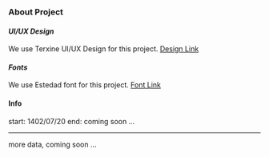 ### About Project

#### *UI/UX Design*

We use Terxine UI/UX Design for this
project. [Design Link](https://www.figma.com/file/9PZFhesaQ1kW6UdpbVA7yz/Tarkhineh-%7C-Food-ordering-Website-%26-Application-(Community))

#### *Fonts*

We use Estedad font for this project. [Font Link](https://github.com/aminabedi68/Estedad)

#### Info

start: 1402/07/20
end: coming soon ...


--- 

more data, coming soon ...
